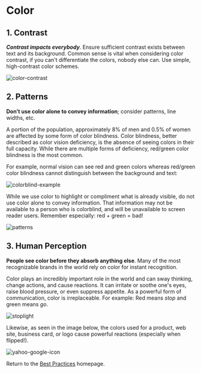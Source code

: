 # Color

## 1. Contrast  
**_Contrast impacts everybody_**. Ensure sufficient contrast exists between text and its background. Common sense is vital when considering color contrast, if you can't differentiate the colors, nobody else can. Use simple, high-contrast color schemes.

![color-contrast](http://www.usertesting.com/blog/wp-content/uploads/2014/12/color-contrast.png)

## 2. Patterns  
**Don’t use color alone to convey information**; consider patterns, line widths, etc.

A portion of the population, approximately 8% of men and 0.5% of women are affected by some form of color blindness. Color blindness, better described as color vision deficiency, is the absence of seeing colors in their full capacity. While there are multiple forms of deficiency, red/green color blindness is the most common.

For example, normal vision can see red and green colors whereas red/green color blindness cannot distinguish between the background and text:

![colorblind-example](http://www.usertesting.com/blog/wp-content/uploads/2014/12/color-blind-example.png)

While we use color to highlight or compliment what is already visible, do not use color alone to convey information. That information may not be available to a person who is colorblind, and will be unavailable to screen reader users.  Remember especially: red + green = bad!

![patterns](https://apps.health.state.mn.us/mndata-rest/app/resource/rest/files/PM25.png)

## 3. Human Perception
**People see color before they absorb anything else**. Many of the most recognizable brands in the world rely on color for instant recognition.

Color plays an incredibly important role in the world and can sway thinking, change actions, and cause reactions. It can irritate or soothe one's eyes, raise blood pressure, or even suppress appetite. As a powerful form of communication, color is irreplaceable. For example: Red means *stop* and green means *go*.

![stoplight](http://findicons.com/files/icons/2320/x_mac_general/128/traffic_lights.png)

Likewise, as seen in the image below, the colors used for a product, web site, business card, or logo cause powerful reactions (especially when flipped!).

![yahoo-google-icon](https://cloud.githubusercontent.com/assets/5023024/8877212/dea3ca6a-31e9-11e5-969c-2ca63a5e2982.png)

Return to the [Best Practices](../BestPractices.md) homepage.
